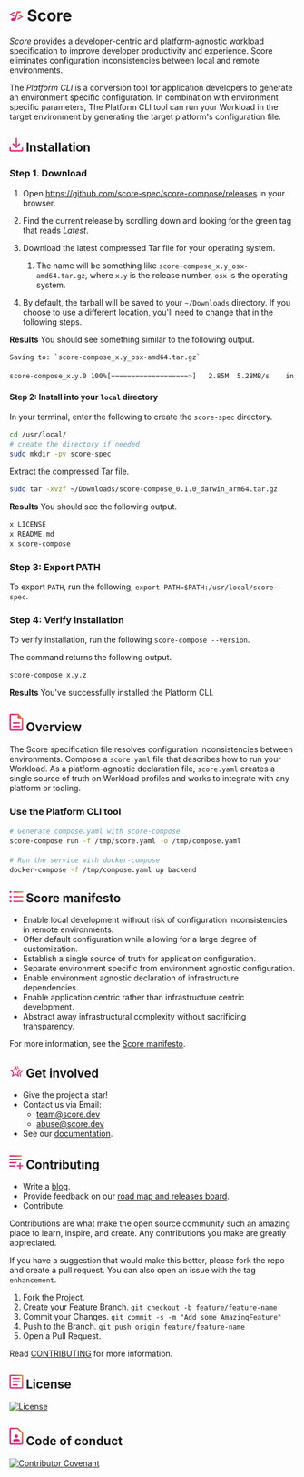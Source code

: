# ![Score](docs/images/logo.png) Score

_Score_ provides a developer-centric and platform-agnostic workload specification to improve developer productivity and experience. Score eliminates configuration inconsistencies between local and remote environments.

The _Platform CLI_ is a conversion tool for application developers to generate an environment specific configuration. In combination with environment specific parameters, The Platform CLI tool can run your Workload in the target environment by generating the target platform's configuration file.

## ![Installation](docs/images/installation.png) Installation

### Step 1. Download

1. Open <https://github.com/score-spec/score-compose/releases> in your browser.

2. Find the current release by scrolling down and looking for the green tag that reads _Latest_.

3. Download the latest compressed Tar file for your operating system.
   1. The name will be something like `score-compose_x.y_osx-amd64.tar.gz`, where `x.y` is the release number, `osx` is the operating system.

4. By default, the tarball will be saved to your `~/Downloads` directory. If you choose to use a different location, you'll need to change that in the following steps.

**Results** You should see something similar to the following output.

```bash
Saving to: `score-compose_x.y_osx-amd64.tar.gz`

score-compose_x.y.0 100%[===================>]   2.85M  5.28MB/s    in 0.5s
```

#### Step 2: Install into your `local` directory

In your terminal, enter the following to create the `score-spec` directory.

```bash
cd /usr/local/
# create the directory if needed
sudo mkdir -pv score-spec
```

Extract the compressed Tar file.

```bash
sudo tar -xvzf ~/Downloads/score-compose_0.1.0_darwin_arm64.tar.gz
```

**Results** You should see the following output.

```bash
x LICENSE
x README.md
x score-compose
```

### Step 3: Export PATH

To export `PATH`, run the following, `export PATH=$PATH:/usr/local/score-spec`.

### Step 4: Verify installation

To verify installation, run the following `score-compose --version`.

The command returns the following output.

```bash
score-compose x.y.z
```

**Results** You've successfully installed the Platform CLI.

## ![Overview](docs/images/overview.png) Overview

The Score specification file resolves configuration inconsistencies between environments. Compose a `score.yaml` file that describes how to run your Workload. As a platform-agnostic declaration file, `score.yaml` creates a single source of truth on Workload profiles and works to integrate with any platform or tooling.

### Use the Platform CLI tool

```bash
# Generate compose.yaml with score-compose
score-compose run -f /tmp/score.yaml -o /tmp/compose.yaml

# Run the service with docker-compose
docker-compose -f /tmp/compose.yaml up backend
```

## ![Manifesto](docs/images/manifesto.png) Score manifesto

- Enable local development without risk of configuration inconsistencies in remote environments.
- Offer default configuration while allowing for a large degree of customization.
- Establish a single source of truth for application configuration.
- Separate environment specific from environment agnostic configuration.
- Enable environment agnostic declaration of infrastructure dependencies.
- Enable application centric rather than infrastructure centric development.
- Abstract away infrastructural complexity without sacrificing transparency.

For more information, see the [Score manifesto](https://score.dev/).

## ![Get involved](docs/images/get-involved.png) Get involved

- Give the project a star!
- Contact us via Email:
  - team@score.dev
  - abuse@score.dev
- See our [documentation](https://docs.score.dev).

## ![Contributing](docs/images/contributing.png) Contributing

- Write a [blog](score.dev/blog).
- Provide feedback on our [road map and releases board](https://github.com/orgs/score-spec/projects).
- Contribute.

Contributions are what make the open source community such an amazing place to learn, inspire, and create. Any contributions you make are greatly appreciated.

If you have a suggestion that would make this better, please fork the repo and create a pull request. You can also open an issue with the tag `enhancement`.

1. Fork the Project.
2. Create your Feature Branch. `git checkout -b feature/feature-name`
3. Commit your Changes. `git commit -s -m "Add some AmazingFeature"`
4. Push to the Branch. `git push origin feature/feature-name`
5. Open a Pull Request.

Read [CONTRIBUTING](CONTRIBUTING.md) for more information.

## ![License](docs/images/license.png) License

[![License](https://img.shields.io/badge/License-Apache_2.0-blue.svg)](https://opensource.org/licenses/Apache-2.0)

## ![Code of conduct](docs/images/code-of-conduct.png) Code of conduct

[![Contributor Covenant](https://img.shields.io/badge/Contributor%20Covenant-2.1-4baaaa.svg)](code_of_conduct.md)
